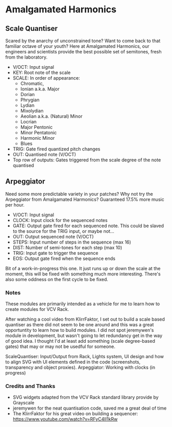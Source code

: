 # Amalgamated Harmonics

## Scale Quantiser

Scared by the anarchy of unconstrained tone? Want to come back to that familiar octave of your youth? Here at Amalgamated Harmonics, our engineers and scientists provide the best possible set of semitones, fresh from the laboratory. 

* V/OCT: Input signal
* KEY: Root note of the scale
* SCALE: In order of appearance:
	* Chromatic,
	* Ionian a.k.a. Major
	* Dorian
	* Phrygian
	* Lydian
	* Mixolydian
	* Aeolian a.k.a. (Natural) Minor
	* Locrian 
	* Major Pentonic 
	* Minor Pentatonic
	* Harmonic Minor
	* Blues
* TRIG: Gate fired quantized pitch changes
* OUT: Quantised note (V/OCT)
* Top row of outputs: Gates triggered from the scale degree of the note quantised

## Arpeggiator

Need some more predictable variety in your patches? Why not try the Arpeggiator from Amalgamated Harmonics? Guaranteed 17.5% more music per hour.

* V/OCT: Input signal
* CLOCK: Input clock for the sequenced notes
* GATE: Output gate fired for each sequenced note. This could be slaved to the source for the TRIG input, or maybe not...
* OUT: Output sequenced note (V/OCT)
* STEPS: Input number of steps in the sequence (max 16)
* DIST: Number of semi-tones for each step (max 10)
* TRIG: Input gate to trigger the sequence
* EOS: Output gate fired when the sequence ends

Bit of a work-in-progress this one. It just runs up or down the scale at the moment, this will be fixed with something much more interesting. There's also some oddness on the first cycle to be fixed.

### Notes

These modules are primarily intended as a vehicle for me to learn how to create modules for VCV Rack.   

After watching a cool video from KlirrFaktor, I set out to build a scale based quantiser as there did not seem to be one around and this was a great opportuntity to learn how to build modules. I did not spot jeremywen's module in development, but wasn't going to let redundancy get in the way of good idea. I thought I'd at least add something (scale degree-based gates) that may or may not be usedful for someone.  

ScaleQuantiser: Input/Output from Rack, Lights system, UI design and how to align SVG with UI elements defined in the code (screenshots, transparency and object proxies). 
Arpeggiator: Working with clocks (in progress)

### Credits and Thanks

* SVG widgets adapted from the VCV Rack standard library provide by Grayscale
* jeremywen for the neat quantisation code, saved me a great deal of time
* The KlirrFaktor for his great video on building a sequencer: https://www.youtube.com/watch?v=RFyC4II1kRw   

